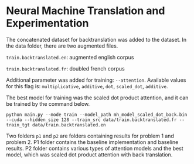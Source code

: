 # Neural Machine Translation and Experimentation
The concatenated dataset for backtranslation was added to the dataset.  In the data folder, there are two augmented files.

`train.backtranslated.en`: augmented english corpus

`train.backtranslated.fr`: doubled french corpus

Additional parameter was added for training: `--attention`.
Available values for this flag is: `multiplicative`, `additive`, `dot`, `scaled_dot`, `additive`.

The best model for training was the scaled dot product attention, and it can be trained by the command below.
```
python main.py --mode train --model_path mh_model_scaled_dot_back.bin --cuda --hidden_size 128 --train_src data/train.backtranslated.fr --train_tgt data/train.backtranslated.en
```

Two folders `p1` and `p2` are folders containing results for problem 1 and problem 2.  P1 folder contains the baseline implementation and baseline results.  P2 folder contains various types of attention models and the best model, which was scaled dot product attention with back translation.
